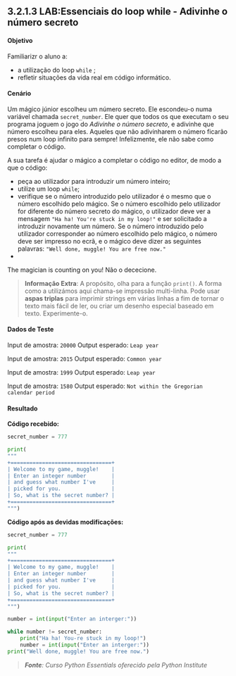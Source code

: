 ## 3.2.1.3 LAB:Essenciais do loop while - Adivinhe o número secreto

#### Objetivo

Familiarizr o aluno a:
- a utilização do loop ``while`` ;
- refletir situações da vida real em código informático.

#### Cenário

Um mágico júnior escolheu um número secreto. Ele escondeu-o numa variável chamada ``secret_number``. Ele quer que todos os que executam o seu programa joguem o jogo do *Adivinhe o número secreto*, e adivinhe que número escolheu para eles. Aqueles que não adivinharem o número ficarão presos num loop infinito para sempre! Infelizmente, ele não sabe como completar o código.

A sua tarefa é ajudar o mágico a completar o código no editor, de modo a que o código:

- peça ao utilizador para introduzir um número inteiro;
- utilize um loop ``while``;
- verifique se o número introduzido pelo utilizador é o mesmo que o número escolhido pelo mágico. Se o número escolhido pelo utilizador for diferente do número secreto do mágico, o utilizador deve ver a mensagem ``"Ha ha! You're stuck in my loop!"`` e ser solicitado a introduzir novamente um número. Se o número introduzido pelo utilizador corresponder ao número escolhido pelo mágico, o número deve ser impresso no ecrã, e o mágico deve dizer as seguintes palavras: ``"Well done, muggle! You are free now."``
- 
The magician is counting on you! Não o dececione.

>**Informação Extra**:
A propósito, olha para a função ``print()``. A forma como a utilizámos aqui chama-se impressão multi-linha. Pode usar **aspas triplas** para imprimir strings em várias linhas a fim de tornar o texto mais fácil de ler, ou criar um desenho especial baseado em texto. Experimente-o.

#### Dados de Teste
Input de amostra: ``20000``
Output esperado: ``Leap year``
 
Input de amostra: ``2015``
Output esperado: ``Common year``

Input de amostra: ``1999``
Output esperado: ``Leap year``

Input de amostra: ``1580``
Output esperado: ``Not within the Gregorian calendar period``

####  Resultado

**Código recebido:**

```python
secret_number = 777

print(
"""
+================================+
| Welcome to my game, muggle!    |
| Enter an integer number        |
| and guess what number I've     |
| picked for you.                |
| So, what is the secret number? |
+================================+
""")
```

**Código após as devidas modificações:**

```python
secret_number = 777

print(
"""
+================================+
| Welcome to my game, muggle!    |
| Enter an integer number        |
| and guess what number I've     |
| picked for you.                |
| So, what is the secret number? |
+================================+
""")

number = int(input("Enter an interger:"))

while number != secret_number:
    print("Ha ha! You-re stuck in my loop!")
    number = int(input("Enter an interger:"))
print("Well done, muggle! You are free now.")
```


>***Fonte**: Curso Python Essentials oferecido pela Python Institute*